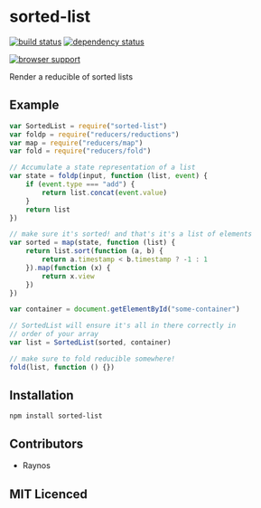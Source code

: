 # sorted-list

[![build status][1]][2] [![dependency status][3]][4]

[![browser support][5]][6]

Render a reducible of sorted lists

## Example

```js
var SortedList = require("sorted-list")
var foldp = require("reducers/reductions")
var map = require("reducers/map")
var fold = require("reducers/fold")

// Accumulate a state representation of a list
var state = foldp(input, function (list, event) {
    if (event.type === "add") {
        return list.concat(event.value)
    }
    return list
})

// make sure it's sorted! and that's it's a list of elements
var sorted = map(state, function (list) {
    return list.sort(function (a, b) {
        return a.timestamp < b.timestamp ? -1 : 1
    }).map(function (x) {
        return x.view
    })
})

var container = document.getElementById("some-container")

// SortedList will ensure it's all in there correctly in
// order of your array
var list = SortedList(sorted, container)

// make sure to fold reducible somewhere!
fold(list, function () {})
```

## Installation

`npm install sorted-list`

## Contributors

 - Raynos

## MIT Licenced

  [1]: https://secure.travis-ci.org/Colingo/sorted-list.png
  [2]: http://travis-ci.org/Colingo/sorted-list
  [3]: https://david-dm.org/Colingo/sorted-list/status.png
  [4]: https://david-dm.org/Colingo/sorted-list
  [5]: https://ci.testling.com/Colingo/sorted-list.png
  [6]: https://ci.testling.com/Colingo/sorted-list
